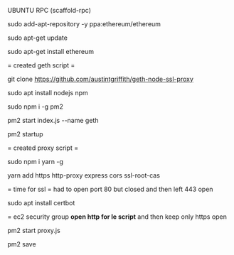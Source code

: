 UBUNTU RPC (scaffold-rpc)

sudo add-apt-repository -y ppa:ethereum/ethereum

sudo apt-get update

sudo apt-get install ethereum

= created geth script =

git clone https://github.com/austintgriffith/geth-node-ssl-proxy

sudo apt install nodejs npm

sudo npm i -g pm2

pm2 start index.js --name geth

pm2 startup

= created proxy script =

sudo npm i yarn -g

yarn add https http-proxy express cors ssl-root-cas

= time for ssl = had to open port 80 but closed and then left 443 open

sudo apt  install certbot

= ec2 security group **open http for le script** and then keep only https open

pm2 start proxy.js

pm2 save
